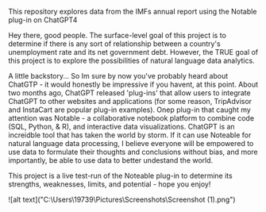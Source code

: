 This repository explores data from the IMFs annual report using the Notable plug-in on ChatGPT4


Hey there, good people. 
The surface-level goal of this project is to determine if there is any sort of relationship between a country's unemployment rate and its net government debt. 
However, the TRUE goal of this project is to explore the possibilities of natural language data analytics. 

A little backstory...
So Im sure by now you've probably heard about ChatGTP - it would honestly be impressive if you havent, at this point. 
About two months ago, ChatGPT released 'plug-ins' that allow users to integrate ChatGPT to other websites and applications (for some reason, TripAdvisor and InstaCart are popular plug-in examples).
Onep plug-in that caught my attention was Notable - a collaborative notebook platform to combine code (SQL, Python, & R), and interactive data visualizations.
ChatGPT is an increidble tool that has taken the world by storm. If it can use Noteable for natural language data processing, I believe everyone will be empowered to use data to formulate their thoughts and conclusions
without bias, and more importantly, be able to use data to better undestand the world. 
 
This project is a live test-run of the Noteable plug-in to determine its strengths, weaknesses, limits, and potential - hope you enjoy!


![alt text]("C:\Users\19739\Pictures\Screenshots\Screenshot (1).png")
